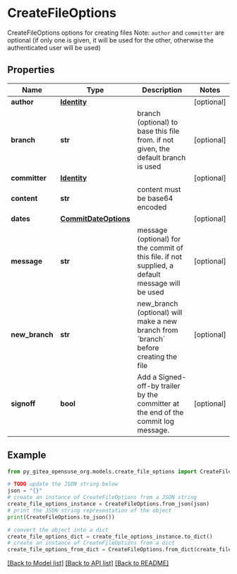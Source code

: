 # CreateFileOptions

CreateFileOptions options for creating files Note: `author` and `committer` are optional (if only one is given, it will be used for the other, otherwise the authenticated user will be used)

## Properties

Name | Type | Description | Notes
------------ | ------------- | ------------- | -------------
**author** | [**Identity**](Identity.md) |  | [optional] 
**branch** | **str** | branch (optional) to base this file from. if not given, the default branch is used | [optional] 
**committer** | [**Identity**](Identity.md) |  | [optional] 
**content** | **str** | content must be base64 encoded | 
**dates** | [**CommitDateOptions**](CommitDateOptions.md) |  | [optional] 
**message** | **str** | message (optional) for the commit of this file. if not supplied, a default message will be used | [optional] 
**new_branch** | **str** | new_branch (optional) will make a new branch from &#x60;branch&#x60; before creating the file | [optional] 
**signoff** | **bool** | Add a Signed-off-by trailer by the committer at the end of the commit log message. | [optional] 

## Example

```python
from py_gitea_opensuse_org.models.create_file_options import CreateFileOptions

# TODO update the JSON string below
json = "{}"
# create an instance of CreateFileOptions from a JSON string
create_file_options_instance = CreateFileOptions.from_json(json)
# print the JSON string representation of the object
print(CreateFileOptions.to_json())

# convert the object into a dict
create_file_options_dict = create_file_options_instance.to_dict()
# create an instance of CreateFileOptions from a dict
create_file_options_from_dict = CreateFileOptions.from_dict(create_file_options_dict)
```
[[Back to Model list]](../README.md#documentation-for-models) [[Back to API list]](../README.md#documentation-for-api-endpoints) [[Back to README]](../README.md)


